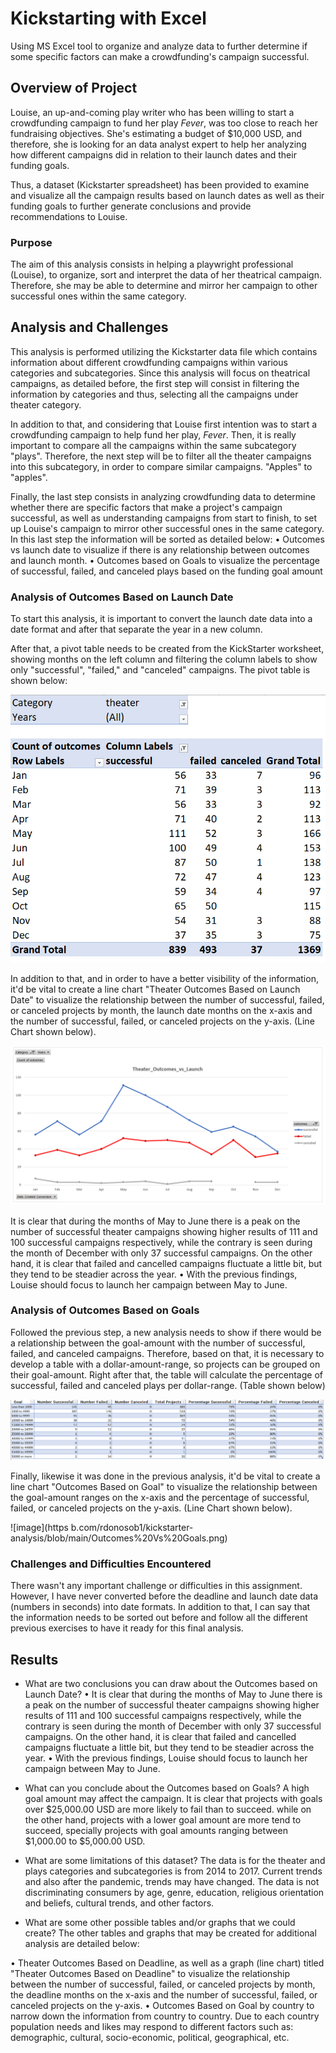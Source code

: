 # Kickstarting with Excel
Using MS Excel tool to organize and analyze data to further determine if some specific factors can make a crowdfunding's campaign successful.

## Overview of Project
Louise, an up-and-coming play writer who has been willing to start a crowdfunding campaign to fund her play *Fever*, was too close to reach her fundraising objectives. She's estimating a budget of $10,000 USD, and therefore, she is looking for an data analyst expert to help her analyzing how different campaigns did in relation to their launch dates and their funding goals. 

Thus, a dataset (Kickstarter spreadsheet) has been provided to examine and visualize all the campaign results based on launch dates as well as their funding goals to further generate conclusions and provide recommendations to Louise.

### Purpose
The aim of this analysis consists in helping a playwright professional (Louise), to organize, sort and interpret the data of her theatrical campaign. Therefore, she may be able to determine and mirror her campaign to other successful ones within the same category.

## Analysis and Challenges
This analysis is performed utilizing the Kickstarter data file which contains information about different crowdfunding campaigns within various categories and subcategories. Since this analysis will focus on theatrical campaigns, as detailed before, the first step will consist in filtering the information by categories and thus, selecting all the campaigns under theater category. 

In addition to that, and considering that Louise first intention was to start a crowdfunding campaign to help fund her play, *Fever*. Then, it is really important to compare all the campaigns within the same subcategory "plays". Therefore, the next step will be to filter all the theater campaigns into this subcategory, in order to compare similar campaigns. "Apples" to "apples".

Finally, the last step consists in analyzing crowdfunding data to determine whether there are specific factors that make a project's campaign successful, as well as understanding campaigns from start to finish, to set up Louise's campaign to mirror other successful ones in the same category. In this last step the information will be sorted as detailed below:
•	Outcomes vs launch date to visualize if there is any relationship between outcomes and launch month.
•	Outcomes based on Goals to visualize the percentage of successful, failed, and canceled plays based on the funding goal amount

### Analysis of Outcomes Based on Launch Date
To start this analysis, it is important to convert the launch date data into a date format and after that separate the year in a new column.

After that, a pivot table needs to be created from the KickStarter worksheet, showing months on the left column and filtering the column labels to show only "successful", "failed," and "canceled" campaigns. The pivot table is shown below:

![image](https://github.com/rdonosob1/kickstarter-analysis/blob/main/Pivot%20Table%20-%20Theater_Outcomes_vs_Launch.png)

In addition to that, and in order to have a better visibility of the information, it'd be vital to create a line chart "Theater Outcomes Based on Launch Date" to visualize the relationship between the number of successful, failed, or canceled projects by month, the launch date months on the x-axis and the number of successful, failed, or canceled projects on the y-axis. (Line Chart shown below).

![image](https://github.com/rdonosob1/kickstarter-analysis/blob/main/Theater_Outcomes_vs_Launch.png)

It is clear that during the months of May to June there is a peak on the number of successful theater campaigns showing higher results of 111 and 100 successful campaigns respectively, while the contrary is seen during the month of December with only 37 successful campaigns. On the other hand, it is clear that failed and cancelled campaigns fluctuate a little bit, but they tend to be steadier across the year.
•   With the previous findings, Louise should focus to launch her campaign between May to June.

### Analysis of Outcomes Based on Goals
Followed the previous step, a new analysis needs to show if there would be a relationship between the goal-amount with the number of successful, failed, and canceled campaigns. Therefore, based on that, it is necessary to develop a table with a dollar-amount-range, so projects can be grouped on their goal-amount. Right after that, the table will calculate the percentage of successful, failed and canceled plays per dollar-range. (Table shown below)

![image](https://github.com/rdonosob1/kickstarter-analysis/blob/main/Pivot%20Table%202%20-%20Outcomes%20Vs%20Goals.png)

Finally, likewise it was done in the previous analysis, it'd be vital to create a line chart "Outcomes Based on Goal" to visualize the relationship between the goal-amount ranges on the x-axis and the percentage of successful, failed, or canceled projects on the y-axis. (Line Chart shown below).

![image](https
b.com/rdonosob1/kickstarter-analysis/blob/main/Outcomes%20Vs%20Goals.png)

### Challenges and Difficulties Encountered
There wasn't any important challenge or difficulties in this assignment. However, I have never converted before the deadline and launch date data (numbers in seconds) into date formats. 
In addition to that, I can say that the information needs to be sorted out before and follow all the different previous exercises to have it ready for this final analysis. 

## Results

- What are two conclusions you can draw about the Outcomes based on Launch Date?
•	It is clear that during the months of May to June there is a peak on the number of successful theater campaigns showing higher results of 111 and 100 successful campaigns respectively, while the contrary is seen during the month of December with only 37 successful campaigns. On the other hand, it is clear that failed and cancelled campaigns fluctuate a little bit, but they tend to be steadier across the year.
•	With the previous findings, Louise should focus to launch her campaign between May to June. 

- What can you conclude about the Outcomes based on Goals?
A high goal amount may affect the campaign. It is clear that projects with goals over $25,000.00 USD are more likely to fail than to succeed. while on the other hand, projects with a lower goal amount are more tend to succeed, specially projects with goal amounts ranging between $1,000.00 to $5,000.00 USD.

- What are some limitations of this dataset?
The data is for the theater and plays categories and subcategories is from 2014 to 2017. Current trends and also after the pandemic, trends may have changed.
The data is not discriminating consumers by age, genre, education, religious orientation and beliefs, cultural trends, and other factors.
- What are some other possible tables and/or graphs that we could create?
The other tables and graphs that may be created for additional analysis are detailed below:

•   Theater Outcomes Based on Deadline, as well as a graph (line chart) titled "Theater Outcomes Based on Deadline" to visualize the relationship between the number of successful, failed, or canceled projects by month, the deadline months on the x-axis and the number of successful, failed, or canceled projects on the y-axis.
•   Outcomes Based on Goal by country to narrow down the information from country to country. Due to each country population needs and likes may respond to different factors such as: demographic, cultural, socio-economic, political, geographical, etc.
